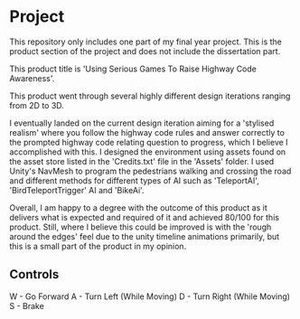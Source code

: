 # Project

This repository only includes one part of my final year project. This is the product section of the project and does not include the dissertation part.

This product title is 'Using Serious Games To Raise Highway Code Awareness'.

This product went through several highly different design iterations ranging from 2D to 3D. 

I eventually landed on the current design iteration aiming for a 'stylised realism' where you follow the highway code rules and answer correctly to the prompted highway code relating question to progress, which I believe I accomplished with this. I designed the environment using assets found on the asset store listed in the 'Credits.txt' file in the 'Assets' folder. I used Unity's NavMesh to program the pedestrians walking and crossing the road and different methods for different types of AI such as 'TeleportAI', 'BirdTeleportTrigger' AI and 'BikeAi'.

Overall, I am happy to a degree with the outcome of this product as it delivers what is expected and required of it and achieved 80/100 for this product. Still, where I believe this could be improved is with the 'rough around the edges' feel due to the unity timeline animations primarily, but this is a small part of the product in my opinion.

## Controls

W - Go Forward
A - Turn Left (While Moving)
D - Turn Right (While Moving)
S - Brake